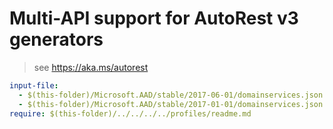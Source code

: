 # Multi-API support for AutoRest v3 generators

> see https://aka.ms/autorest

``` yaml $(enable-multi-api)
input-file:
  - $(this-folder)/Microsoft.AAD/stable/2017-06-01/domainservices.json
  - $(this-folder)/Microsoft.AAD/stable/2017-01-01/domainservices.json
require: $(this-folder)/../../../../profiles/readme.md
```

